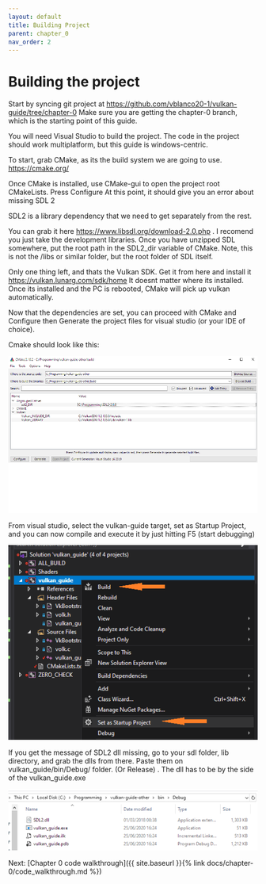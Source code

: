 ```yaml
---
layout: default
title: Building Project
parent: chapter_0
nav_order: 2
---
```


# Building the project

Start by syncing git project at <https://github.com/vblanco20-1/vulkan-guide/tree/chapter-0>
Make sure you are getting the chapter-0 branch, which is the starting point of this guide.

You will need Visual Studio to build the project. The code in the project should work multiplatform, but this guide is windows-centric.


To start, grab CMake, as its the build system we are going to use. <https://cmake.org/>

Once CMake is installed, use CMake-gui to open the project root CMakeLists. Press Configure
At this point, it should give you an error about missing SDL 2

SDL2 is a library dependency that we need to get separately from the rest.

You can grab it here <https://www.libsdl.org/download-2.0.php> . I recomend you just take the development libraries.
Once you have unzipped SDL somewhere, put the root path in the SDL2_dir variable of CMake.
Note, this is not the /libs or similar folder, but the root folder of SDL itself.

Only one thing left, and thats the Vulkan SDK. Get it from here and install it <https://vulkan.lunarg.com/sdk/home>
It doesnt matter where its installed. Once its installed and the PC is rebooted, CMake will pick up vulkan automatically.

Now that the dependencies are set, you can proceed with CMake and Configure then Generate the project files for visual studio (or your IDE of choice). 

Cmake should look like this:


![cmake](/assets/images/Cmakesetup.png)

From visual studio, select the vulkan-guide target, set as Startup Project, and you can now compile and execute it by just hitting F5 (start debugging)

![vs](/assets/images/vs_compile.png)

If you get the message of SDL2 dll missing, go to your sdl folder, lib directory, and grab the dlls from there. Paste them on vulkan_guide/bin/Debug/ folder. (Or Release) . The dll has to be by the side of the vulkan_guide.exe

![dll](/assets/images/sdl_dll.png)


Next: [Chapter 0 code walkthrough]({{ site.baseurl }}{% link docs/chapter-0/code_walkthrough.md %})